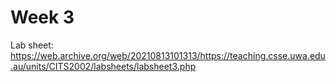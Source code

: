 # Week 3

Lab sheet: https://web.archive.org/web/20210813101313/https://teaching.csse.uwa.edu.au/units/CITS2002/labsheets/labsheet3.php
